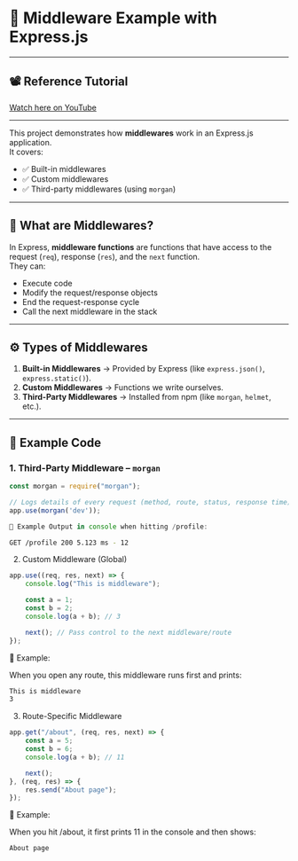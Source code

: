 # 🚀 Middleware Example with Express.js  

---

## 📽 Reference Tutorial  
[Watch here on YouTube](https://youtu.be/Q-icS7yZz5k?si=kl5OtZxm0FW9muEa)  

---

This project demonstrates how **middlewares** work in an Express.js application.  
It covers:  
- ✅ Built-in middlewares  
- ✅ Custom middlewares  
- ✅ Third-party middlewares (using `morgan`)  

---

## 📌 What are Middlewares?  
In Express, **middleware functions** are functions that have access to the request (`req`), response (`res`), and the `next` function.  
They can:  
- Execute code  
- Modify the request/response objects  
- End the request-response cycle  
- Call the next middleware in the stack  

---

## ⚙️ Types of Middlewares  

1. **Built-in Middlewares** → Provided by Express (like `express.json()`, `express.static()`).  
2. **Custom Middlewares** → Functions we write ourselves.  
3. **Third-Party Middlewares** → Installed from npm (like `morgan`, `helmet`, etc.).  

---

## 📂 Example Code  

### 1. Third-Party Middleware – `morgan`  
```js
const morgan = require("morgan");  

// Logs details of every request (method, route, status, response time)
app.use(morgan('dev'));

📌 Example Output in console when hitting /profile:
```

```bash 
GET /profile 200 5.123 ms - 12
```

2. Custom Middleware (Global)
```js
app.use((req, res, next) => {
    console.log("This is middleware");

    const a = 1;
    const b = 2;
    console.log(a + b); // 3

    next(); // Pass control to the next middleware/route
});
```

📌 Example:

When you open any route, this middleware runs first and prints:
```bash
This is middleware
3
```


3. Route-Specific Middleware
```js
app.get("/about", (req, res, next) => {
    const a = 5;
    const b = 6;
    console.log(a + b); // 11

    next(); 
}, (req, res) => {
    res.send("About page");
});
```

📌 Example:

When you hit /about, it first prints 11 in the console and then shows:
```bash
About page
```